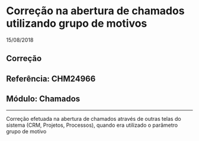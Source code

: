 # Correção na abertura de chamados utilizando grupo de motivos
15/08/2018
## Correção
## Referência: CHM24966
## Módulo: Chamados
***

Correção efetuada na abertura de chamados através de outras telas do sistema (CRM, Projetos, Processos), quando era utilizado o parâmetro grupo de motivo
